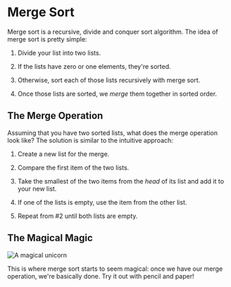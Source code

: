 # Merge Sort

Merge sort is a recursive, divide and conquer sort algorithm. The idea
of merge sort is pretty simple:

1. Divide your list into two lists.

1. If the lists have zero or one elements, they're sorted.

1. Otherwise, sort each of those lists recursively with merge sort.

1. Once those lists are sorted, we *merge* them together in sorted order.

## The Merge Operation

Assuming that you have two sorted lists, what does the merge operation
look like? The solution is similar to the intuitive approach:

1. Create a new list for the merge.

1. Compare the first item of the two lists.

1. Take the smallest of the two items from the *head* of its list and
   add it to your new list.

1. If one of the lists is empty, use the item from the other list.

1. Repeat from #2 until both lists are empty.

## The Magical Magic

![A magical unicorn](http://img1.wikia.nocookie.net/__cb20090425203919/monster/images/c/c4/Unicorn.jpg)

This is where merge sort starts to seem magical: once we have our
merge operation, we're basically done. Try it out with pencil and paper!
